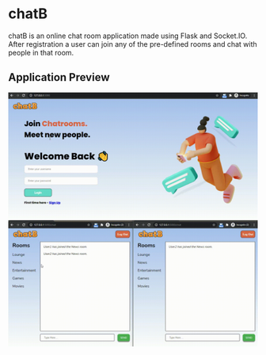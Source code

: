 # chatB
chatB is an online chat room application made using Flask and Socket.IO. After registration a user can join any of the pre-defined rooms and chat with people in that room.
## Application Preview
![Landing Page gif](gifs/landingpage.gif)
![Chat Screen gif](gifs/chat.gif)
